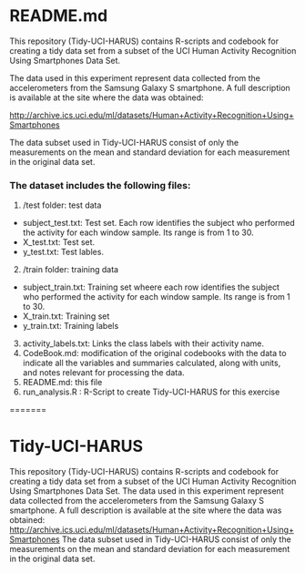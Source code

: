 
README.md
========================================================

This repository (Tidy-UCI-HARUS) contains R-scripts and codebook for creating a tidy data set from a subset of the UCI Human Activity Recognition Using Smartphones Data Set.

The data used in this experiment represent data collected from the accelerometers from the Samsung Galaxy S smartphone. A full description is available at the site where the data was obtained:

http://archive.ics.uci.edu/ml/datasets/Human+Activity+Recognition+Using+Smartphones

The data subset used in Tidy-UCI-HARUS consist of only the measurements on the mean and standard deviation for each measurement in the original data set. 

### The dataset includes the following files:

1. /test folder: test data 
  + subject_test.txt: Test set. Each row identifies the subject who performed the activity for each window sample. Its range is from 1 to 30. 
  + X_test.txt: Test set.
  + y_test.txt: Test lables.
2. /train folder: training data
  + subject_train.txt: Training set wheere each row identifies the subject who performed the activity for each window sample. Its range is from 1 to 30. 
  + X_train.txt: Training set
  + y_train.txt: Training labels
3. activity_labels.txt:  Links the class labels with their activity name.
4. CodeBook.md: modification of the original codebooks with the data to indicate all the variables and summaries calculated, along with units, and notes  relevant for processing the data.
5. README.md: this file
6. run_analysis.R : R-Script to create Tidy-UCI-HARUS for this exercise


=======
# Tidy-UCI-HARUS
This repository (Tidy-UCI-HARUS) contains R-scripts and codebook for creating a tidy data set from a subset of the UCI Human Activity Recognition Using Smartphones Data Set.  The data used in this experiment represent data collected from the accelerometers from the Samsung Galaxy S smartphone. A full description is available at the site where the data was obtained:  http://archive.ics.uci.edu/ml/datasets/Human+Activity+Recognition+Using+Smartphones  The data subset used in Tidy-UCI-HARUS consist of only the measurements on the mean and standard deviation for each measurement in the original data set. 

